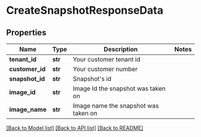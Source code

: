 # CreateSnapshotResponseData

## Properties
Name | Type | Description | Notes
------------ | ------------- | ------------- | -------------
**tenant_id** | **str** | Your customer tenant id | 
**customer_id** | **str** | Your customer number | 
**snapshot_id** | **str** | Snapshot&#x27;s id | 
**image_id** | **str** | Image Id the snapshot was taken on | 
**image_name** | **str** | Image name the snapshot was taken on | 

[[Back to Model list]](../README.md#documentation-for-models) [[Back to API list]](../README.md#documentation-for-api-endpoints) [[Back to README]](../README.md)

